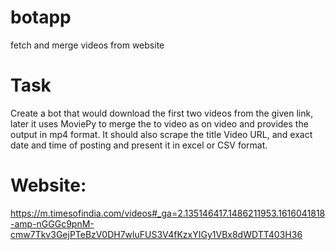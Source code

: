 # botapp
fetch and merge videos from website

# Task
Create a bot that would download the first two videos from the
given link, later it uses MoviePy to merge the to video as on video and
provides the output in mp4 format. It should also scrape the title Video
URL, and exact date and time of posting and present it in excel or CSV
format.

# Website:
https://m.timesofindia.com/videos#_ga=2.135146417.1486211953.1616041818-amp-nGGGc9pnM-cmw7Tkv3GejPTeBzV0DH7wluFUS3V4fKzxYIGy1VBx8dWDTT403H36
